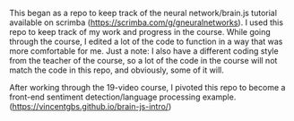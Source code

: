 This began as a repo to keep track of the neural network/brain.js tutorial available on scrimba (https://scrimba.com/g/gneuralnetworks). I used this repo to keep track of my work and progress in the course. While going through the course, I edited a lot of the code to function in a way that was more comfortable for me. Just a note: I also have a different coding style from the teacher of the course, so a lot of the code in the course will not match the code in this repo, and obviously, some of it will.

After working through the 19-video course, I pivoted this repo to become a front-end sentiment detection/language processing example.
(https://vincentgbs.github.io/brain-js-intro/)
